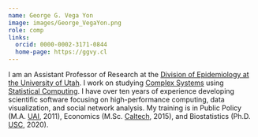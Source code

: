 ```yaml
---
name: George G. Vega Yon
image: images/George_VegaYon.png
role: comp
links:
  orcid: 0000-0002-3171-0844
  home-page: https://ggvy.cl
---
```

 
I am an Assistant Professor of Research at the [Division of Epidemiology at the University of Utah](https://medicine.utah.edu/internalmedicine/epidemiology/). I work on studying [Complex Systems](https://cssociety.org/about-us/what-are-cs) using
[Statistical Computing](https://en.wikipedia.org/wiki/Computational_statistics). I have over
ten years of experience developing scientific software focusing on high-performance
computing, data visualization, and social network analysis. My training is in Public
Policy (M.A. [UAI](https://www.uai.cl/), 2011), Economics (M.Sc. [Caltech](https://caltech.edu), 2015), and
Biostatistics (Ph.D. [USC](https://usc.edu), 2020).
